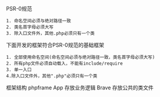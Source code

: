 PSR-0规范

	1. 命名空间必须与绝对路径一致
	2. 类名首字母必须大写
	3. 除入口文件外，其他.php必须只有一个类


下面开发的框架符合PSR-0规范的基础框架
	
	1. 全部使用命名空间(命名空间必须与绝对路径一致，类名首字母必须大写)
	2. 所有php文件必须自动载入，不能有include/require
	3. 单一入口
	4.除入口文件外，其他".php"必须只有一个类

框架结构
phpframe
	App  存放业务逻辑
	Brave  存放公共的类文件	